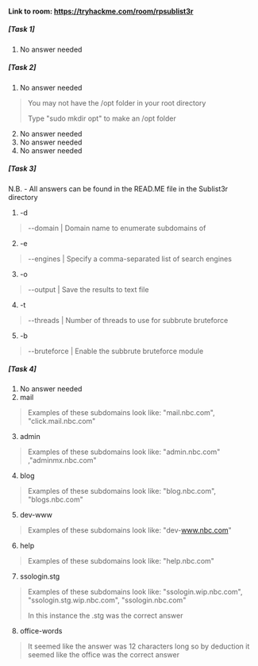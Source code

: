 #### Link to room: https://tryhackme.com/room/rpsublist3r

##### [Task 1]
   1. No answer needed

##### [Task 2]
   1. No answer needed
> You may not have the /opt folder in your root directory
>
> Type "sudo mkdir opt" to make an /opt folder
   2. No answer needed
   3. No answer needed
   4. No answer needed

##### [Task 3]

N.B. - All answers can be found in the READ.ME file in the Sublist3r directory 
   1. -d
> --domain  | Domain name to enumerate subdomains of
   2. -e
> --engines | Specify a comma-separated list of search engines
   3. -o 
> --output  | Save the results to text file
   4. -t 
>--threads  | Number of threads to use for subbrute bruteforce
   5. -b
> --bruteforce  | Enable the subbrute bruteforce module

##### [Task 4]
   1. No answer needed
   2. mail 
> Examples of these subdomains look like: "mail.nbc.com", "click.mail.nbc.com"
   3. admin 
> Examples of these subdomains look like: "admin.nbc.com" ,"adminmx.nbc.com"
   4. blog
> Examples of these subdomains look like: "blog.nbc.com", "blogs.nbc.com"
   5. dev-www
> Examples of these subdomains look like: "dev-www.nbc.com"
   6. help 
> Examples of these subdomains look like: "help.nbc.com"
   7. ssologin.stg
> Examples of these subdomains look like: "ssologin.wip.nbc.com", "ssologin.stg.wip.nbc.com", "ssologin.nbc.com"
>
> In this instance the .stg was the correct answer
   8. office-words 
> It seemed like the answer was 12 characters long so by deduction it seemed like the office was the correct answer
   
